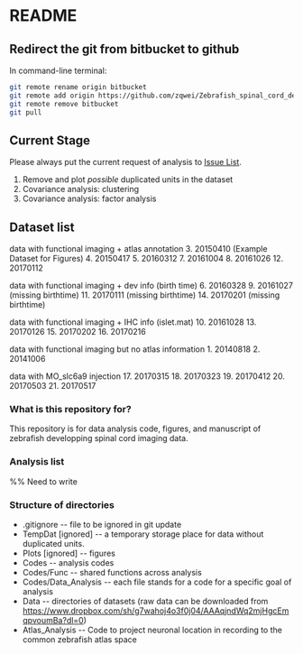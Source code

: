 # README #

## Redirect the git from bitbucket to github
In command-line terminal:
```bash
git remote rename origin bitbucket
git remote add origin https://github.com/zqwei/Zebrafish_spinal_cord_development.git
git remote remove bitbucket
git pull
```

## Current Stage
Please always put the current request of analysis to [Issue List](https://github.com/zqwei/Zebrafish_spinal_cord_development/issues).
1. Remove and plot *possible* duplicated units in the dataset
2. Covariance analysis: clustering
3. Covariance analysis: factor analysis

## Dataset list
data with functional imaging + atlas annotation
3\. 20150410 (Example Dataset for Figures)
4\. 20150417
5\. 20160312
7\. 20161004
8\. 20161026
12\. 20170112

data with functional imaging + dev info (birth time)
6\. 20160328
9\. 20161027 (missing birthtime)
11\. 20170111 (missing birthtime)
14\. 20170201 (missing birthtime)

data with functional imaging + IHC info (islet.mat)
10\. 20161028
13\. 20170126
15\. 20170202
16\. 20170216

data with functional imaging but no atlas information
1\. 20140818
2\. 20141006

data with MO_slc6a9 injection
17\. 20170315
18\. 20170323
19\. 20170412
20\. 20170503
21\. 20170517

### What is this repository for? ###
This repository is for data analysis code, figures, and manuscript of zebrafish developping spinal cord imaging data.

### Analysis list ###
%% Need to write

### Structure of directories ###
* .gitignore  -- file to be ignored in git update
* TempDat [ignored] -- a temporary storage place for data without duplicated units.
* Plots [ignored] -- figures
* Codes -- analysis codes
* Codes/Func -- shared functions across analysis
* Codes/Data_Analysis  -- each file stands for a code for a specific goal of analysis
* Data -- directories of datasets (raw data can be downloaded from https://www.dropbox.com/sh/g7wahoj4o3f0j04/AAAqjndWq2mjHgcEmqpvoumBa?dl=0)
* Atlas_Analysis -- Code to project neuronal location in recording to the common zebrafish atlas space
